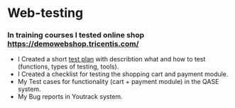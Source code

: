 # Web-testing
### In training courses I tested online shop https://demowebshop.tricentis.com/
- I Created a short [test plan](https://docs.google.com/spreadsheets/d/1_mqtRth4Z-27NdHXmZkUU16vQUcQx1bLDIVrJ1sjeNA/edit#gid=0) with describtion what and how to test (functions, types of testing, tools).
- I Created a checklist for testing the shopping cart and payment module.
- My Test cases for functionality (cart + payment module) in the QASE system.
- My Bug reports in Youtrack system.
